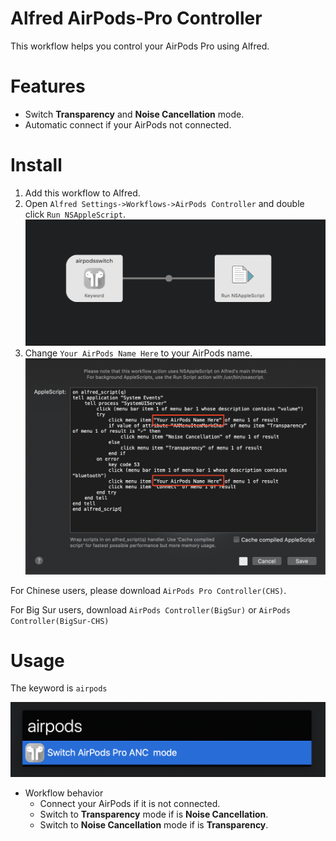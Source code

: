 # Alfred AirPods-Pro Controller

This workflow helps you control your AirPods Pro using Alfred.

# Features

* Switch **Transparency** and **Noise Cancellation** mode.
* Automatic connect if your AirPods not connected.

# Install

1. Add this workflow to Alfred.
1. Open `Alfred Settings->Workflows->AirPods Controller` and double click `Run NSAppleScript`.
![install-1](screenshots/install-1.png)
1. Change `Your AirPods Name Here` to your AirPods name.
![install-2](screenshots/install-2.png)

For Chinese users, please download `AirPods Pro Controller(CHS)`.

For Big Sur users, download `AirPods Controller(BigSur)` or `AirPods Controller(BigSur-CHS)`

# Usage

The keyword is `airpods`

![keyword](screenshots/keyword.png)

* Workflow behavior
    * Connect your AirPods if it is not connected.
    * Switch to **Transparency** mode if is **Noise Cancellation**.
    * Switch to **Noise Cancellation** mode if is **Transparency**.